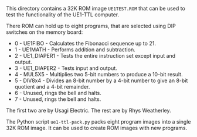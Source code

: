 
This directory contains a 32K ROM image `UE1TEST.ROM` that can be used
to test the functionality of the UE1-TTL computer.

There ROM can hold up to eight programs, that are selected using DIP
switches on the memory board:

* 0 - UE1FIBO - Calculates the Fibonacci sequence up to 21.
* 1 - UE1MATH - Performs addition and subtraction.
* 2 - UE1\_DIAPER1 - Tests the entire instruction set except input and output.
* 3 - UE1\_DIAPER2 - Tests input and output.
* 4 - MUL5X5 - Multiplies two 5-bit numbers to produce a 10-bit result.
* 5 - DIV8x4 - Divides an 8-bit number by a 4-bit number to give an 8-bit quotient and a 4-bit remainder.
* 6 - Unused, rings the bell and halts.
* 7 - Unused, rings the bell and halts.

The first two are by Usagi Electric.  The rest are by Rhys Weatherley.

The Python script `ue1-ttl-pack.py` packs eight program images into a
single 32K ROM image.  It can be used to create ROM images with new programs.
